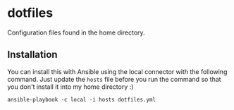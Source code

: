 # dotfiles

Configuration files found in the home directory.

## Installation
You can install this with Ansible using the local connector with the following command. Just update the `hosts` file before you run the command so that you don't install it into my home directory :)


```
ansible-playbook -c local -i hosts dotfiles.yml
```
